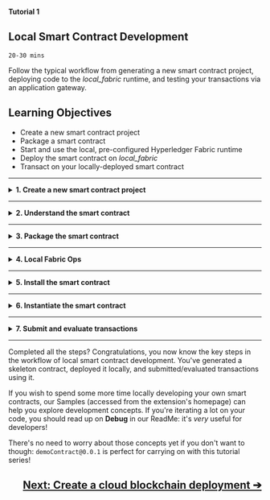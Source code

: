 **Tutorial 1**
## **Local Smart Contract Development**
`20-30 mins`

Follow the typical workflow from generating a new smart contract project, deploying code to the _local_fabric_ runtime, and testing your transactions via an application gateway.


## Learning Objectives

* Create a new smart contract project
* Package a smart contract
* Start and use the local, pre-configured Hyperledger Fabric runtime
* Deploy the smart contract on _local_fabric_
* Transact on your locally-deployed smart contract

---
<details>
<summary><b>1. Create a new smart contract project</b></summary>

The extension can generate a smart contract skeleton in your chosen Hyperledger Fabric supported programming language. This means you start with a basic but useful smart contract rather than a blank-sheet!

For the purposes of this tutorial, we'll use TypeScript as the example language.

> In VS Code, every command can be executed from the Command Palette (press `Ctrl+Shift+P`, or `Cmd+Shift+P` on MacOS). All of this extension's commands start with `IBM Blockchain Platform:`. In the tutorial steps, we'll explain where to click in the UI, but look out for comment-boxes like this one if you want to know the Command Palette alternatives.

1. In the left sidebar, click on the __IBM Blockchain Platform__ icon (it looks like a square, and will probably be at the bottom of the set of icons if this was the latest extension you installed!)

2. Mouse-over the `SMART CONTRACT PACKAGES` panel, click the `...` menu, and select `Create Smart Contract Project` from the dropdown.

> Command Palette alternative: `Create Smart Contract Project`

3. Choose a smart contract language. JavaScript, TypeScript, Java and Go are all available. For the purpose of this tutorial, please choose `TypeScript`.

4. The extension will ask you if you want to name the asset in the generated contract. This will default to `MyAsset`, but you're welcome to have some fun ;)  What do you intend to use your blockchain for? This will determine what type of asset you create, update and read from the ledger: `Radish`? `Pineapple`? `Penguin`? Pick whatever you like! For the sake of this tutorial, we'll be boring and stick with `MyAsset`.

> __Pro Tip:__ If you decide to change the name of your asset, remember to swap out `MyAsset` for whatever you named it in future steps!

5. Choose a location to save the project.  Click `Browse`, then click `New Folder`, and name the project what you want e.g. `demoContract`.

> __Pro Tip:__ Avoid using spaces when naming the project!

6. Click `Create` and then select the new folder you just created and click `Save`.

7. Finally, select `Add to workspace` from the list of options.

The extension will generate you a skeleton contract based on your selected language and asset name. Once it's done, you can navigate to the __Explorer__ view (most-likely the top icon in the left sidebar, which looks like a "document" icon) and open the `src/my-asset-contract.ts` file to see your smart contract code scaffold. Great work, you've got yourself a smart contract - let's take a look at its contents...

</details>

---

<details>
<summary><b>2. Understand the smart contract</b></summary>

The generated smart contract code scaffold provides a good example of some common operations for interacting with data on a blockchain ledger. If you're in a big rush, you could skip this section, but why not stay a while and listen as we learn the basic anatomy of a smart contract!

Notice the lines that start with `@Transaction` - these are functions that define your contract's transactions i.e. the things it allows you to do to interact with the ledger.

Skipping over the first one (`myAssetExists`), take a look at the `createMyAsset` function:

```
    @Transaction()
    public async createMyAsset(ctx: Context, myAssetId: string, value: string): Promise<void> {
        const exists = await this.myAssetExists(ctx, myAssetId);
        if (exists) {
            throw new Error(`The my asset ${myAssetId} already exists`);
        }
        const myAsset = new MyAsset();
        myAsset.value = value;
        const buffer = Buffer.from(JSON.stringify(myAsset));
        await ctx.stub.putState(myAssetId, buffer);
    }
```

The empty brackets in `@Transaction()` tells us that this function is intended to change the contents of the ledger. Transactions like this are typically __submitted__ (as opposed to __evaluated__) - more on that later in this tutorial! The function is called `createMyAsset` and it takes `myAssetId` and a `value`, both of which are strings.  When this transaction is submitted, a new asset will be created, with key `myAssetId` and value `value`. For example if we were to create "001", "A juicy delicious pineapple", then when we later read the value of key `001`, we'll learn the value of that particular state is `A juicy delicious pineapple`.

Now, take a look at the next transaction:

```
    @Transaction(false)
    @Returns('MyAsset')
    public async readMyAsset(ctx: Context, myAssetId: string): Promise<MyAsset> {
        const exists = await this.myAssetExists(ctx, myAssetId);
        if (!exists) {
            throw new Error(`The my asset ${myAssetId} does not exist`);
        }
        const buffer = await ctx.stub.getState(myAssetId);
        const myAsset = JSON.parse(buffer.toString()) as MyAsset;
        return myAsset;
    }
```

This one starts with `@Transaction(false)` - the "false" means that this function is not typically intended to change the contents of the ledger. Transactions like this are typically __evaluated__. You'll often hear such transactions referred to as "queries".  As you can see, this function only takes `myAssetId`, and will return the value of the whatever state that key points to.

Take a look at the other transactions in the contract at your leisure, then when you're happy, let's move on to packaging and deploying that contract so that we can start using it...
</details>

---

<details>
<summary><b>3. Package the smart contract</b></summary>

Now that you have created your smart contract and understand the transactions therein, it’s time to package it. Smart contract projects are packaged into `.CDS` files - a special type of file that can be installed on Hyperledger Fabric peers.

1. In the left sidebar, click on the __IBM Blockchain Platform__ icon.

2. Mouse-over the `SMART CONTRACT PACKAGES` panel, click the `...` menu, and select `Package a Smart Contract Project` from the dropdown.

> Command Palette alternative: `Package a smart contract project`

3. You should see a new package on the list, `demoContract@0.0.1` (or the name you gave to the packaged contract), if everything went well.

The package you just created can be installed onto any Hyperledger Fabric peer (running at the correct version). For example, you could right-click and choose "Export Package", then deploy it into a cloud environment using the IBM Blockchain Platform operational tooling console. We'll learn how to do this later: for now, we'll deploy the package locally on the runtime that comes pre-configured with the VS Code extension, so there's no need to export your package just yet!

</details>

---

<details>
<summary><b>4. Local Fabric Ops</b></summary>

The panel titled `LOCAL FABRIC OPS` (in the IBM Blockchain Platform view) allows you to operate a simple Hyperledger Fabric runtime using Docker on your local machine. Initially, it will be stopped, and you should see:

```
Local Fabric runtime is stopped. Click to start.
```

Click that message and the extension will start spinning up Docker containers for you. The message "Local Fabric runtime is starting..." will appear, with a loading spinner, and when the task is complete you will see a set of expandable/collapsible sections labelled `Smart Contracts`, `Channels`, `Nodes` and `Organizations`.

> Command Palette alternative: `Start Fabric Runtime`

That's all you need to do in this step, so if you're in a rush, but whilst you're waiting for local_fabric to start up, let's learn a little more about what it comprises. 

We won't go into _too_ much detail in this tutorial, but here are a few handy facts to know:

* The `Smart Contracts` section shows you the `Instantiated` and `Installed` contracts on this network. The next couple of steps in this tutorial will have us __install__ then __instantiate__ the smart contract we've packaged.
* Under `Channels` there is a single channel called `mychannel`. In order for a smart contract to be used, it must be __instantiated__ on a channel. This happens in the _next_ step of this tutorial, after we first __install__ the contract on a peer.
* The `Nodes` section contains a single "peer" (`peer0.org1.example.com`). The naming follows Hyperledger Fabric conventions, and we can see from the "org1" part that this peer is owned by `Org1`. (You *may* see a little infinity-symbol after the peer name indicating that it is currently in "development mode" - this can be toggled on/off via right-click menu, but you don't need to worry about it for now.)
* There is also a single Certificate Authority (CA) `ca.org1.example.com`, and a single orderer node `orderer.example.com`. Again, you'll learn more about these node types when building your own network later - for now, it is enough to know that they're essential parts of the network, and so the extension has created them for you!
* There is a single organization in this simple blockchain network called `Org1`. Recall that `Org1` owns the peer we saw in the `Nodes` section. A network with just a single organization isn't very realistic for real-world use, as the whole point is to _share_ a ledger between _multiple_ organizations, but it's sufficient for local development purposes! Under `Organizations` you will see `Org1MSP`: this is Org1's `MSP ID`. You don't need to worry too much about this right now: Membership Services Providers (MSPs) will be covered when you start building your own network in later tutorials. 
* If you're a big Docker fan, you may find it useful to know that the following containers are started on your local machine: Orderer, Certificate Authority, CouchDB, and Peer.

Now you've started up the local Fabric runtime, it's time to install and instantiate your smart contract...

</details>

---

<details>
<summary><b>5. Install the smart contract</b></summary>

In a real network, each of the organizations that will be endorsing transactions will install the smart contract on their peers, then the contract will be instantiated on the channel. Our basic local Fabric runtime only has a single organization (`Org1`) with a single peer (`peer0.org1.example.com`) and a single channel (`mychannel`).

So, we only have to install the contract on that single peer, then we will be able to instantiate it in `mychannel`.
To do this...

1. In the `LOCAL FABRIC OPS` panel, look for `+ Install` (it's under Smart Contracts > Installed) and click it.

2. You'll be asked to choose a package to install. Pick `demoContract@0.0.1`.

You should see `demoContract@0.0.1` appear under the Smart Contracts > Installed list.

> Command Palette alternative: `Install Smart Contract`

That's it - job done! Next up, we'll instantiate the smart contract...

</details>

---

<details>
<summary><b>6. Instantiate the smart contract</b></summary>

Installed smart contracts aren't ready to be invoked by client applications yet: we need a shared instance of the contract that all organizations in the network can use. In our simplified local dev network with just one organization, this is a bit of a moot point! As you'll see in later tutorials though, when multiple organizations are involved, they must individually __install__ the same contract on their respective __peers__ before the group can __instantiate__ on their shared __channel__. So, it's useful to be thinking about this deployment as a two-stage process even at this early stage: it'll save you some surprises later!

For now though, we've got our contract installed on all (one) of the peers that participate in `mychannel` so we can go ahead and instantiate.

1. In the `LOCAL FABRIC OPS` panel, look for `+ Instantiate` (it's under Smart Contracts > Instantiated) and click it.

2. You'll be asked to choose a smart contract to instantiate. Pick `demoContract@0.0.1`.

3. You'll be asked what function to call. If you wanted to use a specific function as part of your instantiate, you could enter something here.  We'll see that happen in future tutorials, but for now just hit `Enter` to skip this step.

4. You'll be asked if you want to provide a private data configuration file. For this tutorial just click `No`, in future tutorials we will explain more about this.

Instantiation can take a while longer than install - watch out for the success message and `demoContract@0.0.1` appearing in the Smart Contracts > Instantiated list to confirm it's worked!

> Command Palette alternative: `Instantiate Smart Contract`

</details>

---

<details>
<summary><b>7. Submit and evaluate transactions</b></summary>

Fabric gateways are connections to peers participating in Hyperledger Fabric networks, which can be used by client applications to submit transactions. When you started the local runtime in `LOCAL FABRIC OPS`, a gateway was automatically created for you also. You'll find it under `FABRIC GATEWAYS`, and it's called `local_fabric`.

To _use_ a gateway, you also need an identity valid for transacting on the network in question. Again, for the local Fabric runtime, this has already been set up for you!  Observe that under `FABRIC WALLETS` there is a wallet called `local_fabric_wallet  `, which contains an ID called `admin`. If you hover your mouse over `local_fabric` in the `FABRIC GATEWAYS` panel, you will see that it tells you "Associated wallet: local_fabric_wallet".

So, you've got a Gateway, and an associated wallet with a single identity in it - this means the Gateway is ready to be used!

1. Click on `local_fabric` (under `FABRIC GATEWAYS`) to connect via this gateway. You will now see `Connected via gateway: local_fabric, Using ID: admin` and a collapsed section labelled  `Channels`.

2. Expand `Channels`, then expand `mychannel` and `demoContract@0.0.1`. You will see a list of all the transactions that were defined in your smart contract.

3. First, we will create an asset.  Right-click on createMyAsset and select `Submit Transaction`. You will be asked to provide arguments for the transaction: try `["001", "a juicy delicious asset"]` (or whatever key and value you like, but make sure you remember the key you use!).

   > Pro Tip: Arguments are submitted as JSON, so make sure you type the inputs exactly as shown, so that you're submitting an array of 2 strings as required by this transaction!

   > Command Palette alternative: Submit Transaction

4. You will then be asked to set the transient data for the transaction. Don't worry about that for now we will cover it in a later tutorial. For now just hit Enter.

   Success: there is now a juicy, delicious asset on our ledger!

5. Next, submit updateMyAsset in a similar way. This time, for the arguments, provide the same key and a different value e.g. `["001", "a tremendously delicious asset"]`. So, now the value of key 001 on our ledger should be "a tremendously delicious asset". Lets check that by reading the value back...

6. `readMyAsset` is for reading from rather than writing to the ledger, so this time select `Evaluate Transaction`. Enter `["001"]` (or whatever you set your key to) as the argument. You should see the following in the output console:

   ```
   [SUCCESS] Returned value from readMyAsset: {"value":"a tremendously delicious asset"}
   ```
   > Command Palette alternative: `Evaluate Transaction`

You've proven you can submit and evaluate transactions to update and read your ledger!

</details>

---

Completed all the steps? Congratulations, you now know the key steps in the workflow of local smart contract development. You've generated a skeleton contract, deployed it locally, and submitted/evaluated transactions using it.

If you wish to spend some more time locally developing your own smart contracts, our Samples (accessed from the extension's homepage) can help you explore development concepts. If you're iterating a lot on your code, you should read up on __Debug__ in our ReadMe: it's _very_ useful for developers!

There's no need to worry about those concepts yet if you don't want to though: `demoContract@0.0.1` is perfect for carrying on with this tutorial series!

<a href='./cloud-setup.md'><h2 align='right'><b> Next: Create a cloud blockchain deployment ➔ </h2></b></a>
